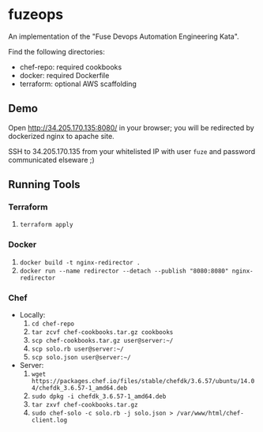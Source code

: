 fuzeops
=========

An implementation of the "Fuse Devops Automation Engineering Kata".

Find the following directories:

- chef-repo: required cookbooks
- docker: required Dockerfile
- terraform: optional AWS scaffolding

## Demo

Open http://34.205.170.135:8080/ in your browser; you will be redirected by dockerized nginx to apache site.

SSH to 34.205.170.135 from your whitelisted IP with user `fuze` and password communicated elseware ;)

## Running Tools


### Terraform

1. `terraform apply`

### Docker

1. `docker build -t nginx-redirector .`
2. `docker run --name redirector --detach --publish "8080:8080" nginx-redirector`

### Chef

- Locally:
   1. `cd chef-repo`
   1. `tar zcvf chef-cookbooks.tar.gz cookbooks`
   1. `scp chef-cookbooks.tar.gz user@server:~/`
   1. `scp solo.rb user@server:~/`
   1. `scp solo.json user@server:~/`
- Server:
   1. `wget https://packages.chef.io/files/stable/chefdk/3.6.57/ubuntu/14.04/chefdk_3.6.57-1_amd64.deb`
   1. `sudo dpkg -i chefdk_3.6.57-1_amd64.deb`
   1. `tar zxvf chef-cookbooks.tar.gz`
   1. `sudo chef-solo -c solo.rb -j solo.json > /var/www/html/chef-client.log`
